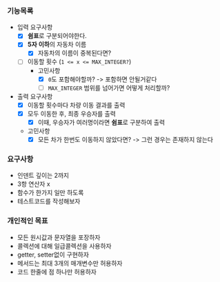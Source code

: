 ### 기능목록
- 입력 요구사항
  - [x] **쉼표**로 구분되어야한다.
  - [x] **5자 이하**의 자동차 이름
    - [x] 자동차의 이름이 중복된다면?
  - [ ] 이동할 횟수 (`1 <= x <= MAX_INTEGER?`)
    - 고민사항
      - [x] `0`도 포함해야할까? -> 포함하면 안될거같다
      - [ ] `MAX_INTEGER` 범위를 넘어가면 어떻게 처리할까?
- 출력 요구사항
  - [x] 이동할 횟수마다 차량 이동 결과를 출력
  - [x] 모두 이동한 후, 최종 우승자를 출력
    - [x] 이때, 우승자가 여러명이라면 **쉼표**로 구분하여 출력 
  - 고민사항
    - [x] 모든 차가 한번도 이동하지 않았다면? -> 그런 경우는 존재하지 않는다

### 요구사항
- 인덴트 깊이는 2까지
- 3항 연산자 x
- 함수가 한가지 일만 하도록
- 테스트코드를 작성해보자

### 개인적인 목표
- 모든 원시값과 문자열을 포장하자
- 콜렉션에 대해 일급콜렉션을 사용하자
- getter, setter없이 구현하자
- 메서드는 최대 3개의 매개변수만 허용하자
- 코드 한줄에 점 하나만 허용하자